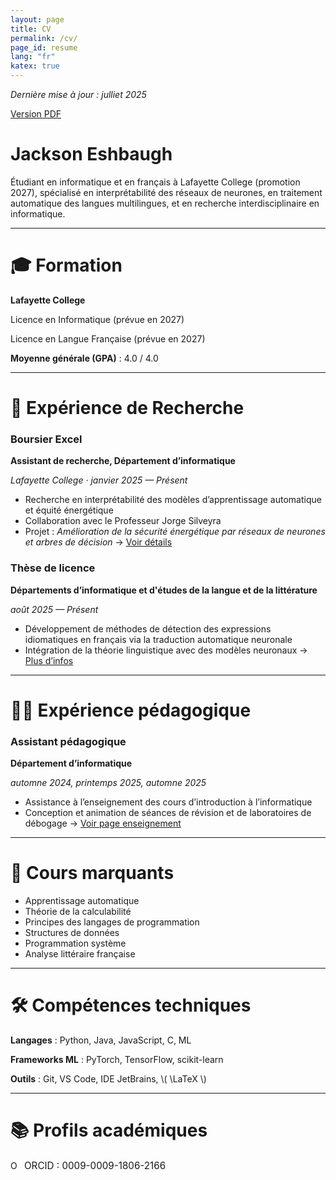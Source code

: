 ```yaml
---
layout: page
title: CV
permalink: /cv/
page_id: resume
lang: "fr"
katex: true
---
```


*Dernière mise à jour : julliet 2025*

[Version PDF](uploads/Jackson%20Eshbaugh%20CV.pdf)

# Jackson Eshbaugh

Étudiant en informatique et en français à Lafayette College (promotion 2027), spécialisé en interprétabilité des réseaux
de neurones, en traitement automatique des langues multilingues, et en recherche interdisciplinaire en informatique.

---

# 🎓 Formation

**Lafayette College**

Licence en Informatique (prévue en 2027)

Licence en Langue Française (prévue en 2027)

**Moyenne générale (GPA)** : 4.0 / 4.0

---

# 🔬 Expérience de Recherche

### Boursier Excel

**Assistant de recherche, Département d’informatique**

*Lafayette College · janvier 2025 — Présent*

* Recherche en interprétabilité des modèles d’apprentissage automatique et équité énergétique
* Collaboration avec le Professeur Jorge Silveyra
* Projet : *Amélioration de la sécurité énergétique par réseaux de neurones et arbres de décision*
  → [Voir détails](/research)

### Thèse de licence

**Départements d’informatique et d'études de la langue et de la littérature**

*août 2025 — Présent*

* Développement de méthodes de détection des expressions idiomatiques en français via la traduction automatique
  neuronale
* Intégration de la théorie linguistique avec des modèles neuronaux
  → [Plus d’infos](/research)

---

# 👨‍🏫 Expérience pédagogique

### Assistant pédagogique

**Département d’informatique**

*automne 2024, printemps 2025, automne 2025*

* Assistance à l’enseignement des cours d’introduction à l’informatique
* Conception et animation de séances de révision et de laboratoires de débogage
  → [Voir page enseignement](/teaching)

---

# 🧠 Cours marquants

* Apprentissage automatique
* Théorie de la calculabilité
* Principes des langages de programmation
* Structures de données
* Programmation système
* Analyse littéraire française

---

# 🛠️ Compétences techniques

**Langages** : Python, Java, JavaScript, C, ML

**Frameworks ML** : PyTorch, TensorFlow, scikit-learn

**Outils** : Git, VS Code, IDE JetBrains, \\( \LaTeX \\)

---

# 📚 Profils académiques

<a href="https://orcid.org/0009-0009-1806-2166" target="_blank" rel="noopener noreferrer" style="text-decoration: none; display: inline-flex; align-items: center; gap: 6px;">
  <img alt="ORCID iD" src="https://info.orcid.org/wp-content/uploads/2019/11/orcid_16x16.png" width="16" height="16" style="margin: 0; vertical-align: middle;" />
  <span style="font-size: 0.95rem;">ORCID : 0009-0009-1806-2166</span>
</a>
